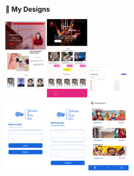 ## :pushpin: My Designs

<p>
  <a><img src="https://github.com/YuviQP/DesignInFigma/blob/main/images/Frame%206.png" width="25%"></a>
   <a><img src="https://github.com/YuviQP/DesignInFigma/blob/main/images/Landing%20page.png" width="25%"></a>
   <a><img src="https://github.com/YuviQP/DesignInFigma/blob/main/images/landing%20page2.png" width="25%"></a>
   <a><img src="https://github.com/YuviQP/DesignInFigma/blob/main/images/Login.png" width="25%"></a>
   <a><img src="https://github.com/YuviQP/DesignInFigma/blob/main/images/Register.png" width="25%"></a>
   <a><img src="https://github.com/YuviQP/DesignInFigma/blob/main/images/Main.png" width="25%"></a>
</p>
